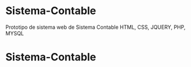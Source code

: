 # Sistema-Contable
Prototipo de sistema web de Sistema Contable HTML, CSS, JQUERY, PHP, MYSQL
# Sistema-Contable
